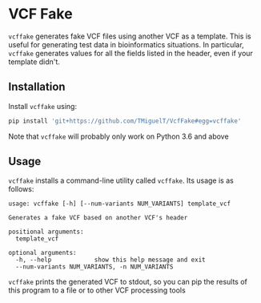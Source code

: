 # VCF Fake

`vcffake` generates fake VCF files using another VCF as a template. This is useful for generating
test data in bioinformatics situations. In particular, `vcffake` generates values for all the fields
listed in the header, even if your template didn't.

## Installation
Install `vcffake` using:
```bash
pip install 'git+https://github.com/TMiguelT/VcfFake#egg=vcffake'
```

Note that `vcffake` will probably only work on Python 3.6 and above

## Usage
`vcffake` installs a command-line utility called `vcffake`. Its usage is as follows:
```
usage: vcffake [-h] [--num-variants NUM_VARIANTS] template_vcf

Generates a fake VCF based on another VCF's header

positional arguments:
  template_vcf

optional arguments:
  -h, --help            show this help message and exit
  --num-variants NUM_VARIANTS, -n NUM_VARIANTS
```

`vcffake` prints the generated VCF to stdout, so you can pip the results of this program to a file
or to other VCF processing tools